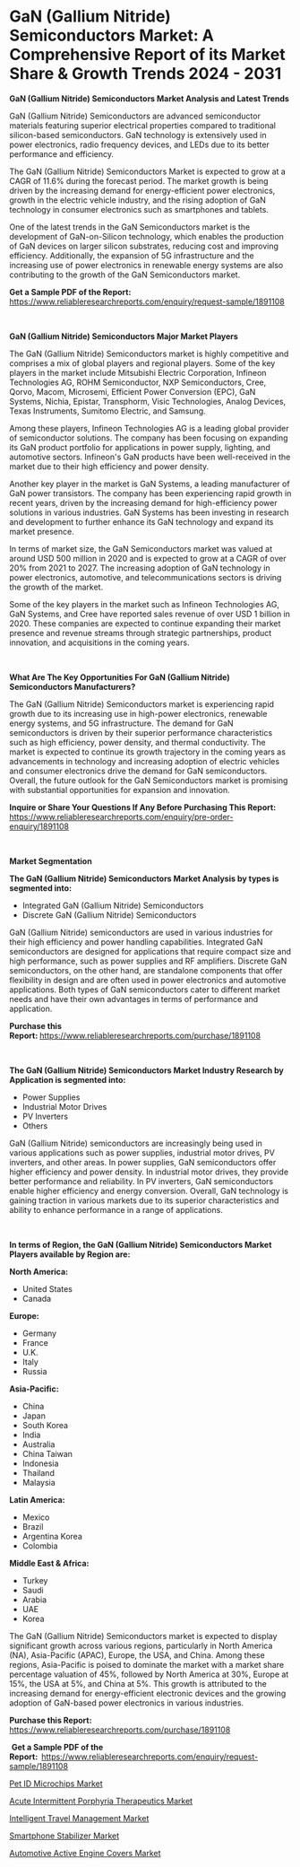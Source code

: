 <p><h1>GaN (Gallium Nitride) Semiconductors Market: A Comprehensive Report of its Market Share & Growth Trends 2024 - 2031</h1></p><p><strong>GaN (Gallium Nitride) Semiconductors Market Analysis and Latest Trends</strong></p>
<p><p>GaN (Gallium Nitride) Semiconductors are advanced semiconductor materials featuring superior electrical properties compared to traditional silicon-based semiconductors. GaN technology is extensively used in power electronics, radio frequency devices, and LEDs due to its better performance and efficiency.</p><p>The GaN (Gallium Nitride) Semiconductors Market is expected to grow at a CAGR of 11.6% during the forecast period. The market growth is being driven by the increasing demand for energy-efficient power electronics, growth in the electric vehicle industry, and the rising adoption of GaN technology in consumer electronics such as smartphones and tablets.</p><p>One of the latest trends in the GaN Semiconductors market is the development of GaN-on-Silicon technology, which enables the production of GaN devices on larger silicon substrates, reducing cost and improving efficiency. Additionally, the expansion of 5G infrastructure and the increasing use of power electronics in renewable energy systems are also contributing to the growth of the GaN Semiconductors market.</p></p>
<p><strong>Get a Sample PDF of the Report:&nbsp;</strong> <a href="https://www.reliableresearchreports.com/enquiry/request-sample/1891108">https://www.reliableresearchreports.com/enquiry/request-sample/1891108</a></p>
<p>&nbsp;</p>
<p><strong>GaN (Gallium Nitride) Semiconductors Major Market Players</strong></p>
<p><p>The GaN (Gallium Nitride) Semiconductors market is highly competitive and comprises a mix of global players and regional players. Some of the key players in the market include Mitsubishi Electric Corporation, Infineon Technologies AG, ROHM Semiconductor, NXP Semiconductors, Cree, Qorvo, Macom, Microsemi, Efficient Power Conversion (EPC), GaN Systems, Nichia, Epistar, Transphorm, Visic Technologies, Analog Devices, Texas Instruments, Sumitomo Electric, and Samsung.</p><p>Among these players, Infineon Technologies AG is a leading global provider of semiconductor solutions. The company has been focusing on expanding its GaN product portfolio for applications in power supply, lighting, and automotive sectors. Infineon's GaN products have been well-received in the market due to their high efficiency and power density.</p><p>Another key player in the market is GaN Systems, a leading manufacturer of GaN power transistors. The company has been experiencing rapid growth in recent years, driven by the increasing demand for high-efficiency power solutions in various industries. GaN Systems has been investing in research and development to further enhance its GaN technology and expand its market presence.</p><p>In terms of market size, the GaN Semiconductors market was valued at around USD 500 million in 2020 and is expected to grow at a CAGR of over 20% from 2021 to 2027. The increasing adoption of GaN technology in power electronics, automotive, and telecommunications sectors is driving the growth of the market.</p><p>Some of the key players in the market such as Infineon Technologies AG, GaN Systems, and Cree have reported sales revenue of over USD 1 billion in 2020. These companies are expected to continue expanding their market presence and revenue streams through strategic partnerships, product innovation, and acquisitions in the coming years.</p></p>
<p>&nbsp;</p>
<p><strong>What Are The Key Opportunities For GaN (Gallium Nitride) Semiconductors Manufacturers?</strong></p>
<p><p>The GaN (Gallium Nitride) Semiconductors market is experiencing rapid growth due to its increasing use in high-power electronics, renewable energy systems, and 5G infrastructure. The demand for GaN semiconductors is driven by their superior performance characteristics such as high efficiency, power density, and thermal conductivity. The market is expected to continue its growth trajectory in the coming years as advancements in technology and increasing adoption of electric vehicles and consumer electronics drive the demand for GaN semiconductors. Overall, the future outlook for the GaN Semiconductors market is promising with substantial opportunities for expansion and innovation.</p></p>
<p><strong>Inquire or Share Your Questions If Any Before Purchasing This Report:</strong> <a href="https://www.reliableresearchreports.com/enquiry/pre-order-enquiry/1891108">https://www.reliableresearchreports.com/enquiry/pre-order-enquiry/1891108</a></p>
<p>&nbsp;</p>
<p><strong>Market Segmentation</strong></p>
<p><strong>The GaN (Gallium Nitride) Semiconductors Market Analysis by types is segmented into:</strong></p>
<p><ul><li>Integrated GaN (Gallium Nitride) Semiconductors</li><li>Discrete GaN (Gallium Nitride) Semiconductors</li></ul></p>
<p><p>GaN (Gallium Nitride) semiconductors are used in various industries for their high efficiency and power handling capabilities. Integrated GaN semiconductors are designed for applications that require compact size and high performance, such as power supplies and RF amplifiers. Discrete GaN semiconductors, on the other hand, are standalone components that offer flexibility in design and are often used in power electronics and automotive applications. Both types of GaN semiconductors cater to different market needs and have their own advantages in terms of performance and application.</p></p>
<p><strong>Purchase this Report:&nbsp;</strong><a href="https://www.reliableresearchreports.com/purchase/1891108">https://www.reliableresearchreports.com/purchase/1891108</a></p>
<p>&nbsp;</p>
<p><strong>The GaN (Gallium Nitride) Semiconductors Market Industry Research by Application is segmented into:</strong></p>
<p><ul><li>Power Supplies</li><li>Industrial Motor Drives</li><li>PV Inverters</li><li>Others</li></ul></p>
<p><p>GaN (Gallium Nitride) semiconductors are increasingly being used in various applications such as power supplies, industrial motor drives, PV inverters, and other areas. In power supplies, GaN semiconductors offer higher efficiency and power density. In industrial motor drives, they provide better performance and reliability. In PV inverters, GaN semiconductors enable higher efficiency and energy conversion. Overall, GaN technology is gaining traction in various markets due to its superior characteristics and ability to enhance performance in a range of applications.</p></p>
<p>&nbsp;</p>
<p><strong>In terms of Region, the GaN (Gallium Nitride) Semiconductors Market Players available by Region are:</strong></p>
<p>
    <p> <strong> North America: </strong>
        <ul>
            <li>United States</li>
            <li>Canada</li>
        </ul>
        </p> 
    <p> <strong> Europe: </strong>
        <ul>
            <li>Germany</li>
            <li>France</li>
            <li>U.K.</li>
            <li>Italy</li>
            <li>Russia</li>
        </ul>
        </p> 
    <p> <strong> Asia-Pacific: </strong>
        <ul>
            <li>China</li>
            <li>Japan</li>
            <li>South Korea</li>
            <li>India</li>
            <li>Australia</li>
            <li>China Taiwan</li>
            <li>Indonesia</li>
            <li>Thailand</li>
            <li>Malaysia</li>
        </ul>
        </p> 
    <p> <strong> Latin America: </strong>
        <ul>
            <li>Mexico</li>
            <li>Brazil</li>
            <li>Argentina Korea</li>
            <li>Colombia</li>
        </ul>
        </p> 
    <p> <strong> Middle East & Africa: </strong>
        <ul>
            <li>Turkey</li>
            <li>Saudi</li>
            <li>Arabia</li>
            <li>UAE</li>
            <li>Korea</li>
        </ul>
    </p>
    </p>
<p><p>The GaN (Gallium Nitride) Semiconductors market is expected to display significant growth across various regions, particularly in North America (NA), Asia-Pacific (APAC), Europe, the USA, and China. Among these regions, Asia-Pacific is poised to dominate the market with a market share percentage valuation of 45%, followed by North America at 30%, Europe at 15%, the USA at 5%, and China at 5%. This growth is attributed to the increasing demand for energy-efficient electronic devices and the growing adoption of GaN-based power electronics in various industries.</p></p>
<p><strong>Purchase this Report: </strong><a href="https://www.reliableresearchreports.com/purchase/1891108">https://www.reliableresearchreports.com/purchase/1891108</a></p>
<p>&nbsp;<strong>Get a Sample PDF of the Report:&nbsp;&nbsp;</strong><a href="https://www.reliableresearchreports.com/enquiry/request-sample/1891108">https://www.reliableresearchreports.com/enquiry/request-sample/1891108</a></p>
<p><strong></strong></p>
<p><p><a href="https://view.publitas.com/reportprime-1/pet-id-microchips-market-size-and-growth-market-segmentation-regional-and-country-breakdowns-and-market-trends-for-period-from-2024-2031/">Pet ID Microchips Market</a></p><p><a href="https://natural-crush-b99.notion.site/Acute-Intermittent-Porphyria-Therapeutics-Market-Size-Growing-and-Forecasted-for-period-from-2024--df4fef13cc2a4049aadbeb9a86230e50">Acute Intermittent Porphyria Therapeutics Market</a></p><p><a href="https://github.com/julyju69/Market-Research-Report-List-2/blob/main/intelligent-travel-management-market.md">Intelligent Travel Management Market</a></p><p><a href="https://view.publitas.com/reportprime-1/smartphone-stabilizer-market-size-market-trends-and-growth-outlook-forecasted-for-period-from-2024-to-2031/">Smartphone Stabilizer Market</a></p><p><a href="https://github.com/gdfhhhj/Market-Research-Report-List-3/blob/main/automotive-active-engine-covers-market.md">Automotive Active Engine Covers Market</a></p></p>